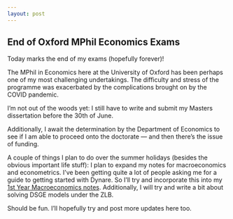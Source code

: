 ```yaml
---
layout: post
---
```


## End of Oxford MPhil Economics Exams

Today marks the end of my exams (hopefully forever)! 

The MPhil in Economics here at the University of Oxford has been perhaps one of my most challenging undertakings. The difficulty and stress of the programme was exacerbated by the complications brought on by the COVID pandemic. 

I’m not out of the woods yet: I still have to write and submit my Masters dissertation before the 30th of June. 

Additionally, I await the determination by the Department of Economics to see if I am able to proceed onto the doctorate — and then there’s the issue of funding. 

A couple of things I plan to do over the summer holidays (besides the obvious important life stuff): I plan to expand my notes for macroeconomics and econometrics. I’ve been getting quite a lot of people asking me for a guide to getting started with Dynare. So I’ll try and incorporate this into my [1st Year Macroeconomics notes](https://drive.google.com/file/d/12v7HL6Bt6Jhn62YVmNS1MdVs2yYmo0dp/view?usp=sharing). Additionally, I will try and write a bit about solving DSGE models under the ZLB. 

Should be fun. I’ll hopefully try and post more updates here too.